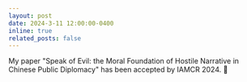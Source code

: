 ```yaml
---
layout: post
date: 2024-3-11 12:00:00-0400
inline: true
related_posts: false
---
```


My paper "Speak of Evil: the Moral Foundation of Hostile Narrative in Chinese Public Diplomacy" has been accepted by IAMCR 2024. 🎉